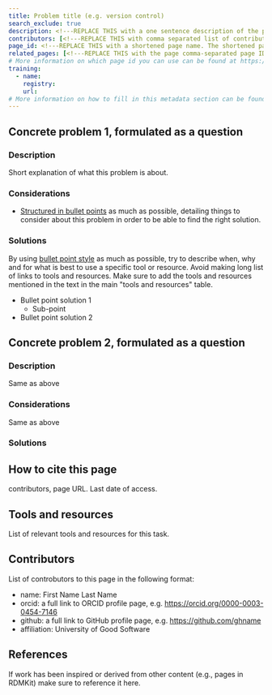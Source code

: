 ```yaml
---
title: Problem title (e.g. version control)
search_exclude: true
description: <!---REPLACE THIS with a one sentence description of the page--->
contributors: [<!---REPLACE THIS with comma separated list of contributors--->]
page_id: <!---REPLACE THIS with a shortened page name. The shortened page name should be in lowercase and separated by underscore(s) if needed. For example, page_id of version control page should be version_control--->
related_pages: [<!---REPLACE THIS with the page comma-separated page IDs of the pages that are related to the current page--->]
# More information on which page id you can use can be found at https://rdmkit.elixir-europe.org/website_overview
training:
  - name:
    registry:
    url:
# More information on how to fill in this metadata section can be found here https://rdmkit.elixir-europe.org/page_metadata
---
```

<!-- Please take in mind our style guide https://rdmkit.elixir-europe.org/style_guide when writing the content of this page. -->

## Concrete problem 1, formulated as a question <!-- example: how to version control my code? -->
 
### Description <!-- do not delete this heading and write your text below it -->

Short explanation of what this problem is about.

### Considerations <!-- do not delete this heading and write your text below it -->

* [Structured in bullet points](style_guide#text) as much as possible, detailing things to consider about this problem in order to be able to find the right solution.

### Solutions <!-- do not delete this heading and write your text below it -->

By using [bullet point style](style_guide#text) as much as possible, try to describe when, why and for what is best to use a specific tool or resource. 
Avoid making long list of links to tools and resources.
Make sure to add the tools and resources mentioned in the text in the main "tools and resources" table.

* Bullet point solution 1
  * Sub-point
* Bullet point solution 2


## Concrete problem 2, formulated as a question <!-- example: how to name a software release? -->
 
### Description <!-- do not delete this heading and write your text below it -->
Same as above

### Considerations <!-- do not delete this heading and write your text below it -->
Same as above

### Solutions <!-- do not delete this heading and write your text below it -->

## How to cite this page <!-- do not delete this heading and write your text below it -->
 contributors, page URL. Last date of access.

## Tools and resources <!-- do not delete this heading and write your text below it -->
List of relevant tools and resources for this task.

## Contributors <!-- do not delete this heading and write your text below it -->
List of controbutors to this page in the following format:

- name: First Name Last Name
- orcid: a full link to ORCID profile page, e.g. https://orcid.org/0000-0003-0454-7146
- github: a full link to GitHub profile page, e.g. https://github.com/ghname
- affiliation: University of Good Software
 
## References <!-- do not delete this heading and write your text below it -->
If work has been inspired or derived from other content (e.g., pages in RDMKit) make sure to reference it here. 

 
